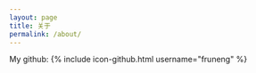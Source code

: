 ```yaml
---
layout: page
title: 关于
permalink: /about/
---
```



My github:
{% include icon-github.html username="fruneng" %}

